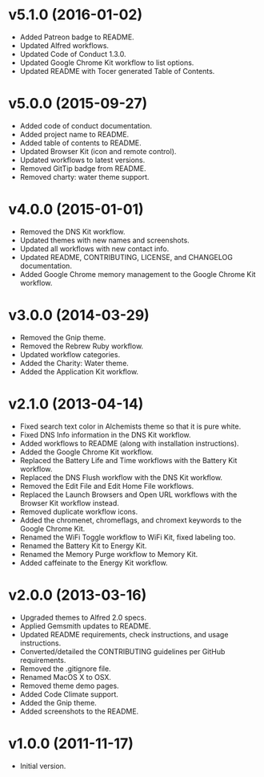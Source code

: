 # v5.1.0 (2016-01-02)

- Added Patreon badge to README.
- Updated Alfred workflows.
- Updated Code of Conduct 1.3.0.
- Updated Google Chrome Kit workflow to list options.
- Updated README with Tocer generated Table of Contents.

# v5.0.0 (2015-09-27)

- Added code of conduct documentation.
- Added project name to README.
- Added table of contents to README.
- Updated Browser Kit (icon and remote control).
- Updated workflows to latest versions.
- Removed GitTip badge from README.
- Removed charty: water theme support.

# v4.0.0 (2015-01-01)

- Removed the DNS Kit workflow.
- Updated themes with new names and screenshots.
- Updated all workflows with new contact info.
- Updated README, CONTRIBUTING, LICENSE, and CHANGELOG documentation.
- Added Google Chrome memory management to the Google Chrome Kit workflow.

# v3.0.0 (2014-03-29)

- Removed the Gnip theme.
- Removed the Rebrew Ruby workflow.
- Updated workflow categories.
- Added the Charity: Water theme.
- Added the Application Kit workflow.

# v2.1.0 (2013-04-14)

- Fixed search text color in Alchemists theme so that it is pure white.
- Fixed DNS Info information in the DNS Kit workflow.
- Added workflows to README (along with installation instructions).
- Added the Google Chrome Kit workflow.
- Replaced the Battery Life and Time workflows with the Battery Kit workflow.
- Replaced the DNS Flush workflow with the DNS Kit workflow.
- Removed the Edit File and Edit Home File workflows.
- Replaced the Launch Browsers and Open URL workflows with the Browser Kit workflow instead.
- Removed duplicate workflow icons.
- Added the chromenet, chromeflags, and chromext keywords to the Google Chrome Kit.
- Renamed the WiFi Toggle workflow to WiFi Kit, fixed labeling too.
- Renamed the Battery Kit to Energy Kit.
- Renamed the Memory Purge workflow to Memory Kit.
- Added caffeinate to the Energy Kit workflow.

# v2.0.0 (2013-03-16)

- Upgraded themes to Alfred 2.0 specs.
- Applied Gemsmith updates to README.
- Updated README requirements, check instructions, and usage instructions.
- Converted/detailed the CONTRIBUTING guidelines per GitHub requirements.
- Removed the .gitignore file.
- Renamed MacOS X to OSX.
- Removed theme demo pages.
- Added Code Climate support.
- Added the Gnip theme.
- Added screenshots to the README.

# v1.0.0 (2011-11-17)

- Initial version.
